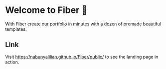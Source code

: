 # Welcome to Fiber 👋

With Fiber create our portfolio in minutes with a dozen of premade beautiful templates.

## Link
Visit https://nabunyalilian.github.io/Fiber/public/ to see the landing page in action.